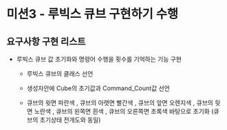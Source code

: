   # 미션3 - 루빅스 큐브 구현하기 수행

  ## 요구사항 구현 리스트
    
  - 루빅스 큐브 값 초기화와 명령어 수행을 횟수를 기억하는 기능 구현
    - 루빅스 큐브의 클래스 선언
    - 생성자안에 Cube의 초기값과 Command_Count값 선언
    
    - 큐브의 윗면 파란색 , 큐브의 아랫면 빨간색 , 큐브의 앞면 오렌지색 , 큐브의 뒷면 노란색 , 큐브의 왼쪽면 흰색 , 큐브의 오른쪽면 초록색 바탕으로 초기화 (큐브의 초기상태 전개도와 동일)
    
    
     
